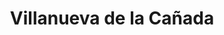 ---
title: Villanueva de la Cañada
url: /villanueva-de-la-canada/
latitude: 40.453
longitude: -4
---